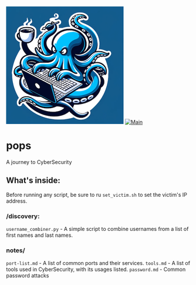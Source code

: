 ![pops.cafe](logo.png)
[![Main](https://github.com/nilgaar/pops/actions/workflows/main.yml/badge.svg)](https://github.com/nilgaar/pops/actions/workflows/main.yml)
# pops

A journey to CyberSecurity

## What's inside:
Before running any script, be sure to ru `set_victim.sh` to set the victim's IP address.

### /discovery:

`username_combiner.py` - A simple script to combine usernames from a list of first names and last names.

### notes/

`port-list.md` - A list of common ports and their services.
`tools.md` - A list of tools used in CyberSecurity, with its usages listed.
`password.md` - Common password attacks
